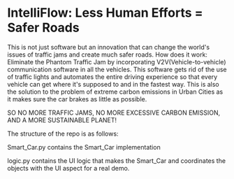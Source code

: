 # IntelliFlow: Less Human Efforts = Safer Roads

This is not just software but an innovation that can change the world's issues of traffic jams and create much safer roads.
How does it work: Eliminate  the Phantom Traffic Jam by incorporating V2V(Vehicle-to-vehicle) communication software in all the vehicles. This software gets rid of the use of traffic lights and automates the entire driving experience so that every vehicle can get where it's supposed to and in the fastest way. This is also the solution to the problem of extreme carbon emissions in Urban Cities as it makes sure the car brakes as little as possible.

SO NO MORE TRAFFIC JAMS, NO MORE EXCESSIVE CARBON EMISSION, AND A MORE SUSTAINABLE PLANET! 

The structure of the repo is as follows: 

Smart_Car.py contains the Smart_Car implementation

logic.py contains the UI logic that makes the Smart_Car and coordinates the objects with the UI aspect for a real demo.
